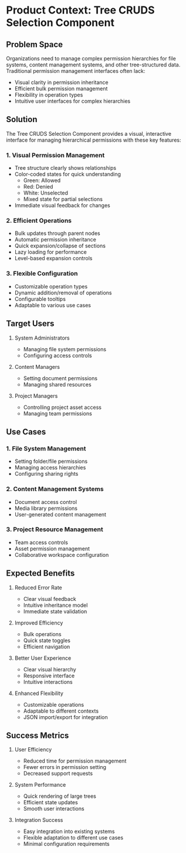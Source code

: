 # Product Context: Tree CRUDS Selection Component

## Problem Space
Organizations need to manage complex permission hierarchies for file systems, content management systems, and other tree-structured data. Traditional permission management interfaces often lack:
- Visual clarity in permission inheritance
- Efficient bulk permission management
- Flexibility in operation types
- Intuitive user interfaces for complex hierarchies

## Solution
The Tree CRUDS Selection Component provides a visual, interactive interface for managing hierarchical permissions with these key features:

### 1. Visual Permission Management
- Tree structure clearly shows relationships
- Color-coded states for quick understanding
  - Green: Allowed
  - Red: Denied
  - White: Unselected
  - Mixed state for partial selections
- Immediate visual feedback for changes

### 2. Efficient Operations
- Bulk updates through parent nodes
- Automatic permission inheritance
- Quick expansion/collapse of sections
- Lazy loading for performance
- Level-based expansion controls

### 3. Flexible Configuration
- Customizable operation types
- Dynamic addition/removal of operations
- Configurable tooltips
- Adaptable to various use cases

## Target Users
1. System Administrators
   - Managing file system permissions
   - Configuring access controls

2. Content Managers
   - Setting document permissions
   - Managing shared resources

3. Project Managers
   - Controlling project asset access
   - Managing team permissions

## Use Cases

### 1. File System Management
- Setting folder/file permissions
- Managing access hierarchies
- Configuring sharing rights

### 2. Content Management Systems
- Document access control
- Media library permissions
- User-generated content management

### 3. Project Resource Management
- Team access controls
- Asset permission management
- Collaborative workspace configuration

## Expected Benefits
1. Reduced Error Rate
   - Clear visual feedback
   - Intuitive inheritance model
   - Immediate state validation

2. Improved Efficiency
   - Bulk operations
   - Quick state toggles
   - Efficient navigation

3. Better User Experience
   - Clear visual hierarchy
   - Responsive interface
   - Intuitive interactions

4. Enhanced Flexibility
   - Customizable operations
   - Adaptable to different contexts
   - JSON import/export for integration

## Success Metrics
1. User Efficiency
   - Reduced time for permission management
   - Fewer errors in permission setting
   - Decreased support requests

2. System Performance
   - Quick rendering of large trees
   - Efficient state updates
   - Smooth user interactions

3. Integration Success
   - Easy integration into existing systems
   - Flexible adaptation to different use cases
   - Minimal configuration requirements

